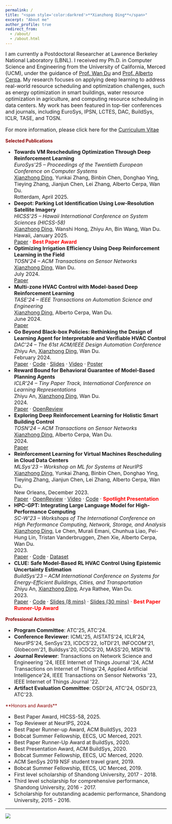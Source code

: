 ```yaml
---
permalink: /
title: "<span style='color:darkred'>**Xianzhong Ding**</span>"
excerpt: "About me"
author_profile: true
redirect_from: 
  - /about/
  - /about.html
---
```

<span style='font-size:16px;'>I am currently a Postdoctoral Researcher at Lawrence Berkeley National Laboratory (LBNL). I received my Ph.D. in Computer Science and Engineering from the University of California, Merced (UCM), under the guidance of [Prof. Wan Du](https://sites.ucmerced.edu/wdu) and [Prof. Alberto Cerpa](http://www.andes.ucmerced.edu/~acerpa/). My research focuses on applying deep learning to address real-world resource scheduling and optimization challenges, such as energy optimization in smart buildings, water resource optimization in agriculture, and computing resource scheduling in data centers. My work has been featured in top-tier conferences and journals, including EuroSys, IPSN, LCTES, DAC, BuildSys, ICLR, TASE, and TOSN.</span>

<p style='font-size:16px;'>For more information, please click here for the <a href="http://dingxianzhong.github.io/files/Resume_Xianzhong.pdf">Curriculum Vitae</a></p>

<span style='color:darkred'>**Selected Publications**</span>
<ul style="font-size:16px;">
  <li>
    <strong>Towards VM Rescheduling Optimization Through Deep Reinforcement Learning</strong><br>
    <em>EuroSys'25 – Proceedings of the Twentieth European Conference on Computer Systems</em><br>
    <u>Xianzhong Ding</u>, Yunkai Zhang, Binbin Chen, Donghao Ying, Tieying Zhang, Jianjun Chen, Lei Zhang, Alberto Cerpa, Wan Du.<br>
    Rotterdam, April 2025.
  </li>
  <li>
    <strong>Deepot: Parking Lot Identification Using Low-Resolution Satellite Imagery</strong><br>
    <em>HICSS'25 – Hawaii International Conference on System Sciences (HICSS-58)</em><br>
    <u>Xianzhong Ding</u>, Wanshi Hong, Zhiyu An, Bin Wang, Wan Du.<br>
    Hawaii, January 2025.<br>
    <a href="https://scholarspace.manoa.hawaii.edu/bitstreams/cfd855e4-3496-4594-a603-04a38effba7c/download">Paper</a> · 
    <span style="color:red;"><strong>Best Paper Award</strong></span>
  </li>
  <li>
    <strong>Optimizing Irrigation Efficiency Using Deep Reinforcement Learning in the Field</strong><br>
    <em>TOSN'24 – ACM Transactions on Sensor Networks</em><br>
    <u>Xianzhong Ding</u>, Wan Du.<br>
    July 2024.<br>
    <a href="https://dl.acm.org/doi/full/10.1145/3662182">Paper</a>
  </li>
  <li>
    <strong>Multi-zone HVAC Control with Model-based Deep Reinforcement Learning</strong><br>
    <em>TASE'24 – IEEE Transactions on Automation Science and Engineering</em><br>
    <u>Xianzhong Ding</u>, Alberto Cerpa, Wan Du.<br>
    June 2024.<br>
    <a href="https://ieeexplore.ieee.org/abstract/document/10557792">Paper</a>
  </li>
  <li>
    <strong>Go Beyond Black-box Policies: Rethinking the Design of Learning Agent for Interpretable and Verifiable HVAC Control</strong><br>
    <em>DAC'24 – The 61st ACM/IEEE Design Automation Conference</em><br>
    Zhiyu An, <u>Xianzhong Ding</u>, Wan Du.<br>
    February 2024.<br>
    <a href="https://dl.acm.org/doi/10.1145/3649329.3656234">Paper</a> · 
    <a href="https://github.com/ryeii/Veri_HVAC">Code</a> · 
    <a href="https://ryeii.github.io/assets/DAC_2024_Zhiyu_An_Go_Beyond.pptx.pdf">Slides</a> · 
    <a href="https://www.youtube.com/watch?v=DRORyPoWe5M">Video</a> · 
    <a href="https://ryeii.github.io/assets/DAC%202024%20Go%20Beyond%20Poster.pdf">Poster</a>
  </li>
  <li>
    <strong>Reward Bound for Behavioral Guarantee of Model-Based Planning Agents</strong><br>
    <em>ICLR'24 – Tiny Paper Track, International Conference on Learning Representations</em><br>
    Zhiyu An, <u>Xianzhong Ding</u>, Wan Du.<br>
    2024.<br>
    <a href="https://arxiv.org/abs/2402.13419">Paper</a> · 
    <a href="https://openreview.net/forum?id=n3ip7H2ioh">OpenReview</a>
  </li>
  <li>
    <strong>Exploring Deep Reinforcement Learning for Holistic Smart Building Control</strong><br>
    <em>TOSN'24 – ACM Transactions on Sensor Networks</em><br>
    <u>Xianzhong Ding</u>, Alberto Cerpa, Wan Du.<br>
    2024.<br>
    <a href="https://dl.acm.org/doi/10.1145/3656043">Paper</a>
  </li>
  <li>
    <strong>Reinforcement Learning for Virtual Machines Rescheduling in Cloud Data Centers</strong><br>
    <em>MLSys'23 – Workshop on ML for Systems at NeurIPS</em><br>
    <u>Xianzhong Ding</u>, Yunkai Zhang, Binbin Chen, Donghao Ying, Tieying Zhang, Jianjun Chen, Lei Zhang, Alberto Cerpa, Wan Du.<br>
    New Orleans, December 2023.<br>
    <a href="https://mlforsystems.org/assets/papers/neurips2023/paper37.pdf">Paper</a> · 
    <a href="https://openreview.net/forum?id=TMvtla5bOP">OpenReview</a> · 
    <a href="https://neurips.cc/virtual/2023/84261">Video</a> · 
    <a href="https://github.com/bytedance/DRL-based-VM-Rescheduling">Code</a> · 
    <span style="color:red;"><strong>Spotlight Presentation</strong></span>
  </li>
  <li>
    <strong>HPC-GPT: Integrating Large Language Model for High-Performance Computing</strong><br>
    <em>SC-W'23 – Workshops of The International Conference on High Performance Computing, Network, Storage, and Analysis</em><br>
    <u>Xianzhong Ding</u>, Le Chen, Murali Emani, Chunhua Liao, Pei-Hung Lin, Tristan Vanderbruggen, Zhen Xie, Alberto Cerpa, Wan Du.<br>
    2023.<br>
    <a href="https://dl.acm.org/doi/abs/10.1145/3624062.3624172">Paper</a> · 
    <a href="https://github.com/dingxianzhong/HPC-GPT">Code</a> · 
    <a href="https://huggingface.co/datasets/HPC-GPT/HPC">Dataset</a>
  </li>
  <li>
    <strong>CLUE: Safe Model-Based RL HVAC Control Using Epistemic Uncertainty Estimation</strong><br>
    <em>BuildSys'23 – ACM International Conference on Systems for Energy-Efficient Buildings, Cities, and Transportation</em><br>
    Zhiyu An, <u>Xianzhong Ding</u>, Arya Rathee, Wan Du.<br>
    2023.<br>
    <a href="https://dl.acm.org/doi/10.1145/3600100.3623742">Paper</a> · 
    <a href="https://github.com/ryeii/CLUE">Code</a> · 
    <a href="https://ryeii.github.io/assets/clue_shorter_slides.pdf">Slides (8 mins)</a> · 
    <a href="https://ryeii.github.io/assets/clue_slides.pdf">Slides (30 mins)</a> · 
    <span style="color:red;"><strong>Best Paper Runner-Up Award</strong></span>
  </li>
</ul>




<span style='color:darkred'>**Professional Activities**</span>
<ul style='font-size:16px;'>
  <li><strong>Program Committee</strong>: ATC'25, ATC'24.</li>
  <li><strong>Conference Reviewer</strong>: ICML'25, AISTATS'24, ICLR'24, NeurIPS'24, SenSys'23, ICDCS'22, IoTDI'21, INFOCOM'21, Globecom'21, Buildsys'20, ICDCS'20, MASS'20, MSN'19.</li>
  <li><strong>Journal Reviewer</strong>: Transactions on Network Science and Engineering '24, IEEE Internet of Things Journal '24, ACM Transactions on Internet of Things'24, Applied Artificial Intelligence'24, IEEE Transactions on Sensor Networks '23, IEEE Internet of Things Journal '22.</li>
  <li><strong>Artifact Evaluation Committee</strong>: OSDI'24, ATC'24, OSDI'23, ATC'23.</li>
</ul>
<span style='color:darkred'>**Honors and Awards**</span>
<ul style='font-size:16px;'>
  <li>Best Paper Award, HICSS-58, 2025.</li>
  <li>Top Reviewer at NeurIPS, 2024.</li>
  <li>Best Paper Runner-up Award, ACM BuildSys, 2023</li>
  <li>Bobcat Summer Fellowship, EECS, UC Merced, 2021.</li>
  <li>Best Paper Runner-Up Award at BuildSys, 2020.</li>
  <li>Best Presentation Award, ACM BuildSys, 2020.</li>
  <li>Bobcat Summer Fellowship, EECS, UC Merced, 2020.</li>
  <li>ACM SenSys 2019 NSF student travel grant, 2019.</li>
  <li>Bobcat Summer Fellowship, EECS, UC Merced, 2019.</li>
  <li>First level scholarship of Shandong University, 2017 - 2018.</li>
  <li>Third level scholarship for comprehensive performance, Shandong University, 2016 - 2017.</li>
  <li>Scholarship for outstanding academic performance, Shandong University, 2015 - 2016.</li>
</ul>



------

<a href="https://mapmyvisitors.com/web/1bx69" title="Visit tracker">
  <img src="https://mapmyvisitors.com/map.png?d=p7BLPQ4r13QloJIxyU6898bltiKBW0bvmYTrhZyZE8Q&cl=ffffff" />
</a>
